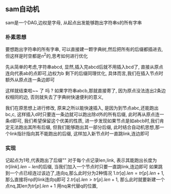## sam自动机
sam是一个DAG,边权是字母,
从起点出发能够跑出字符串s的所有字串
### 朴素思想
要想跑出字符串的所有字串,
可以直接建一颗字典树,然后把所有的后缀都插进去,
但这样是时空都是$n^2$的,思考如何进行优化

先从简单的考虑,字符串abcd,
显然,插入完abcd后就不用插入bcd了,
直接从原点连向代表ab的点即可,边权为b
剩下的后缀同理优化,
具体而言,我们在插入节点时额外从原点连一条边即可

这样就结束啦~~ 了 吗 ?
如果字符串abcb,那就直接寄了,
因为原点没法连出2条边权相同的边,
否则就失去了字典树快速便利的意义,

我们在原思想上进行修改,
原来之所以能快速插入,
是因为到节点abc,还能跑出bc,c,
这样插入d时只要连一条边就可以跑出除d外的所有后缀,
此时再从原点连一条d即可,
我们希望保留这个优美的性质,
进一步发现如果节点是如abcb时,我们肯定无法跑出其所有后缀,
但我们能够跑出其一部分后缀,
此时结合自动机思想,那一个link指针指向其不能跑出的后缀,
这样加入新节点时一直跳link,连边即可

### 实现
记起点为1号,代表跑出了后缀""
对于每个点记录len,link,
表示其能跑出长度为$tr[link].len - len$的后缀,
当我们加入一个节点时只要一直跳link,连边即可
如果跳到一个点已经连过该边了,连向q,那么此时分为2种情况
1.$tr[q].len = tr[p].len + 1$,那么直接将np的link连向q即可
2.$tr[q].len > tr[p].len + 1$,
那么此时就要新建一个点nq,其len为$tr[p].len + 1$
用nq来代替q的位置,